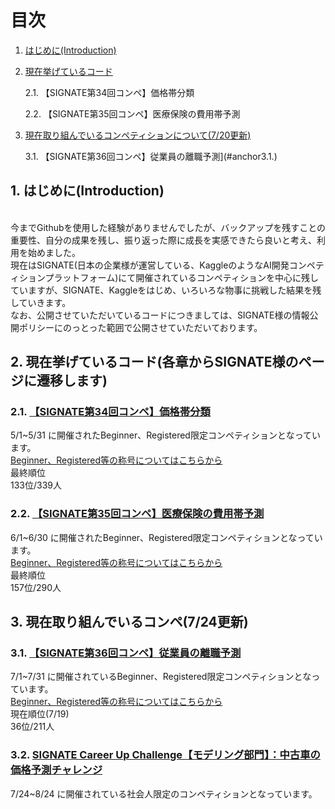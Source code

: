 # 目次
1. [はじめに(Introduction)](#anchor1)
2. [現在挙げているコード](#anchor2)
   
   2.1. 【SIGNATE第34回コンペ】価格帯分類
   
   2.2. 【SIGNATE第35回コンペ】医療保険の費用帯予測

3. [現在取り組んでいるコンペティションについて(7/20更新)](#anchor3)
   
   3.1. 【SIGNATE第36回コンペ】従業員の離職予測](#anchor3.1.)
   
<a id="anchor1"></a>
## 1. はじめに(Introduction)
<br>
今までGithubを使用した経験がありませんでしたが、バックアップを残すことの重要性、自分の成果を残し、振り返った際に成長を実感できたら良いと考え、利用を始めました。
<br>
現在はSIGNATE(日本の企業様が運営している、KaggleのようなAI開発コンペティションプラットフォーム)にて開催されているコンペティションを中心に残していますが、SIGNATE、Kaggleをはじめ、いろいろな物事に挑戦した結果を残していきます。
<br>
なお、公開させていただいているコードにつきましては、SIGNATE様の情報公開ポリシーにのっとった範囲で公開させていただいております。
<br>


<a id="anchor2"></a>
## 2. 現在挙げているコード(各章からSIGNATE様のページに遷移します)
### 2.1. [【SIGNATE第34回コンペ】価格帯分類](https://signate.jp/competitions/750)
5/1~5/31 に開催されたBeginner、Registered限定コンペティションとなっています。
<br>
[Beginner、Registered等の称号についてはこちらから](https://signate.jp/users/rankings/help)
<br>
最終順位
<br>
133位/339人


### 2.2. [【SIGNATE第35回コンペ】医療保険の費用帯予測](https://signate.jp/competitions/751)
6/1~6/30 に開催されたBeginner、Registered限定コンペティションとなっています。
<br>
[Beginner、Registered等の称号についてはこちらから](https://signate.jp/users/rankings/help)
<br>
最終順位
<br>
157位/290人



## 3. 現在取り組んでいるコンペ(7/24更新)
<a id="anchor3"></a>
### 3.1. [【SIGNATE第36回コンペ】従業員の離職予測](https://signate.jp/competitions/752)
7/1~7/31 に開催されているBeginner、Registered限定コンペティションとなっています。
<br>
[Beginner、Registered等の称号についてはこちらから](https://signate.jp/users/rankings/help)
<br>
現在順位(7/19)
<br>
36位/211人

### 3.2. [SIGNATE Career Up Challenge【モデリング部門】：中古車の価格予測チャレンジ](https://signate.jp/competitions/1055)
7/24~8/24 に開催されている社会人限定のコンペティションとなっています。
